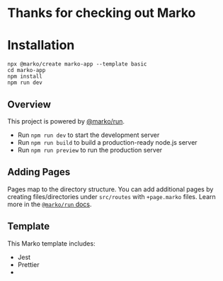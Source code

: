 # Thanks for checking out Marko

# Installation

```
npx @marko/create marko-app --template basic
cd marko-app
npm install
npm run dev
```

## Overview

This project is powered by [@marko/run](https://github.com/marko-js/run).

- Run `npm run dev` to start the development server
- Run `npm run build` to build a production-ready node.js server
- Run `npm run preview` to run the production server

## Adding Pages

Pages map to the directory structure. You can add additional pages by creating files/directories under `src/routes` with `+page.marko` files.  Learn more in the [`@marko/run` docs](https://github.com/marko-js/run/#file-based-routing).

## Template

This Marko template includes:

- Jest
- Prettier 
- 
